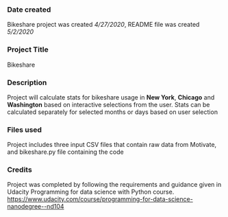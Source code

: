 ### Date created
Bikeshare project was created *4/27/2020*, README file was created *5/2/2020*

### Project Title
Bikeshare

### Description
Project will calculate stats for bikeshare usage in **New York**, **Chicago** and **Washington** based on interactive selections from the user. Stats can be calculated separately for selected months or days based on user selection

### Files used
Project includes three input CSV files that contain raw data from Motivate, and bikeshare.py file containing the code

### Credits
Project was completed by following the requirements and guidance given in Udacity Programming for data science with Python course. https://www.udacity.com/course/programming-for-data-science-nanodegree--nd104

